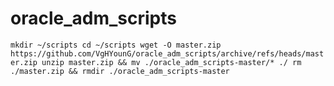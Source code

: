 # oracle_adm_scripts
``
mkdir ~/scripts
cd ~/scripts
wget -O master.zip https://github.com/VgHYounG/oracle_adm_scripts/archive/refs/heads/master.zip
unzip master.zip && mv ./oracle_adm_scripts-master/* ./
rm ./master.zip && rmdir ./oracle_adm_scripts-master
``
